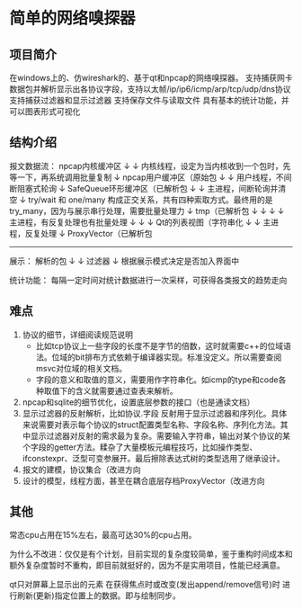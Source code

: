# 简单的网络嗅探器

## 项目简介

在windows上的、仿wireshark的、基于qt和npcap的网络嗅探器。
支持捕获网卡数据包并解析显示出各协议字段，支持以太帧/ip/ip6/icmp/arp/tcp/udp/dns协议
支持捕获过滤器和显示过滤器
支持保存文件与读取文件
具有基本的统计功能，并可以图表形式可视化

## 结构介绍

报文数据流：
npcap内核缓冲区
↓
↓         内核线程，设定为当内核收到一个包时，先等一下，再系统调用批量复制
↓
npcap用户缓冲区（原始包
↓
↓         用户线程，不间断阻塞式轮询
↓
SafeQueue环形缓冲区（已解析包
↓
↓         主进程，间断轮询并清空
↓         try/wait 和 one/many 构成正交关系，共有四种索取方式。最终用的是try_many，因为与展示串行处理，需要批量处理力
↓
tmp（已解析包
↓   ↓
↓   ↓      主进程，有反复处理也有批量处理
↓   ↓
↓   Qt的列表视图（字符串化
↓
↓     主进程，反复处理
↓
ProxyVector（已解析包

--------------------------------------------

展示：
解析的包
↓
↓     过滤器
↓
根据展示模式决定是否加入界面中

统计功能：
每隔一定时间对统计数据进行一次采样，可获得各类报文的趋势走向

## 难点

1. 协议的细节，详细阅读规范说明
    - 比如tcp协议上一些字段的长度不是字节的倍数，这时就需要c++的位域语法。位域的bit排布方式依赖于编译器实现。标准没定义。所以需要查阅msvc对位域的相关文档。
    - 字段的意义和取值的意义，需要用作字符串化。如icmp的type和code各种取值下的含义就需要通过查表来解析。
2. npcap和sqlite的细节优化，设置底层参数的接口（也是通读文档）
3. 显示过滤器的反射解析，比如协议.字段
    反射用于显示过滤器和序列化。具体来说需要对表示每个协议的struct配置类型名称、字段名称、序列化方法。其中显示过滤器对反射的需求最为复杂。需要输入字符串，输出对某个协议的某个字段的getter方法。糅杂了大量模板元编程技巧，比如操作类型、ifconstexpr、泛型可变参展开。最后擦除表达式树的类型选用了继承设计。
4. 报文的建模，协议集合（改进方向
5. 设计的模型，线程方面，甚至在耦合底层存档ProxyVector（改进方向

## 其他

常态cpu占用在15%左右，最高可达30%的cpu占用。

为什么不改进：仅仅是有个计划，目前实现的复杂度较简单，鉴于重构时间成本和额外复杂度暂时不重构，即目前就挺好的，因为不是实用项目，性能已经满意。

qt只对屏幕上显示出的元素 在获得焦点时或改变(发出append/remove信号)时 进行刷新(更新)指定位置上的数据。即与绘制同步。
